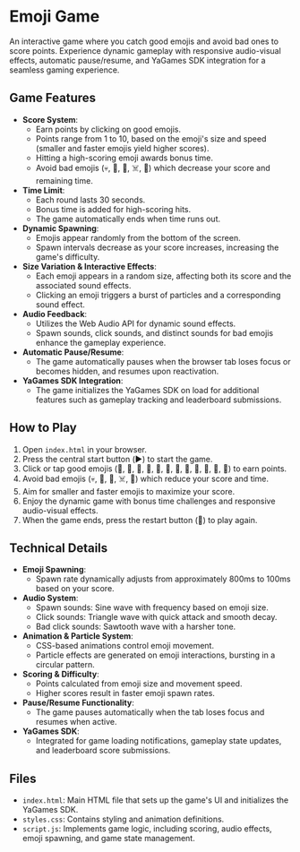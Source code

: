 # Emoji Game

An interactive game where you catch good emojis and avoid bad ones to score points. Experience dynamic gameplay with responsive audio-visual effects, automatic pause/resume, and YaGames SDK integration for a seamless gaming experience.

## Game Features

- **Score System**:
  - Earn points by clicking on good emojis.
  - Points range from 1 to 10, based on the emoji's size and speed (smaller and faster emojis yield higher scores).
  - Hitting a high-scoring emoji awards bonus time.
  - Avoid bad emojis (💀, 🦠, 🤬, ☠️, 💩) which decrease your score and remaining time.
- **Time Limit**:
  - Each round lasts 30 seconds.
  - Bonus time is added for high-scoring hits.
  - The game automatically ends when time runs out.
- **Dynamic Spawning**:
  - Emojis appear randomly from the bottom of the screen.
  - Spawn intervals decrease as your score increases, increasing the game's difficulty.
- **Size Variation & Interactive Effects**:
  - Each emoji appears in a random size, affecting both its score and the associated sound effects.
  - Clicking an emoji triggers a burst of particles and a corresponding sound effect.
- **Audio Feedback**:
  - Utilizes the Web Audio API for dynamic sound effects.
  - Spawn sounds, click sounds, and distinct sounds for bad emojis enhance the gameplay experience.
- **Automatic Pause/Resume**:
  - The game automatically pauses when the browser tab loses focus or becomes hidden, and resumes upon reactivation.
- **YaGames SDK Integration**:
  - The game initializes the YaGames SDK on load for additional features such as gameplay tracking and leaderboard submissions.

## How to Play

1. Open `index.html` in your browser.
2. Press the central start button (▶️) to start the game.
3. Click or tap good emojis (🍋, 🍎, 🍊, 🍌, 🍉, 🍇, 🍓, 🥝, 🥭, 🍍, 🥑, 🍒) to earn points.
4. Avoid bad emojis (💀, 🦠, 🤬, ☠️, 💩) which reduce your score and time.
5. Aim for smaller and faster emojis to maximize your score.
6. Enjoy the dynamic game with bonus time challenges and responsive audio-visual effects.
7. When the game ends, press the restart button (🔄) to play again.

## Technical Details

- **Emoji Spawning**: 
  - Spawn rate dynamically adjusts from approximately 800ms to 100ms based on your score.
- **Audio System**:
  - Spawn sounds: Sine wave with frequency based on emoji size.
  - Click sounds: Triangle wave with quick attack and smooth decay.
  - Bad click sounds: Sawtooth wave with a harsher tone.
- **Animation & Particle System**:
  - CSS-based animations control emoji movement.
  - Particle effects are generated on emoji interactions, bursting in a circular pattern.
- **Scoring & Difficulty**:
  - Points calculated from emoji size and movement speed.
  - Higher scores result in faster emoji spawn rates.
- **Pause/Resume Functionality**:
  - The game pauses automatically when the tab loses focus and resumes when active.
- **YaGames SDK**:
  - Integrated for game loading notifications, gameplay state updates, and leaderboard score submissions.

## Files

- `index.html`: Main HTML file that sets up the game's UI and initializes the YaGames SDK.
- `styles.css`: Contains styling and animation definitions.
- `script.js`: Implements game logic, including scoring, audio effects, emoji spawning, and game state management.
